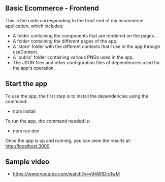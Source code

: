 ## Basic Ecommerce - Frontend

This is the code corresponding to the front end of my ecommerce application, which includes:

- A folder containing the components that are rendered on the pages.
- A folder containing the different pages of the app.
- A 'store' folder with the different contexts that I use in the app through useContext.
- A 'public' folder containing various PNGs used in the app.
- The JSON files and other configuration files of dependencies used for the app's operation.

## Start the app

To use the app, the first step is to install the dependencies using the command:

- npm install

To run the app, the command needed is:

- npm run dev

Once the app is up and running, you can view the results at: [http://localhost:3000](http://localhost:3000)

## Sample video

- https://www.youtube.com/watch?v=y94WfDrs1wM
